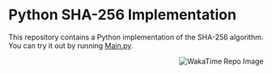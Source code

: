 # Python SHA-256 Implementation

This repository contains a Python implementation of the SHA-256 algorithm. 
You can try it out by running [Main.py](Main.py).

<p align="right">
  <img src="https://wakatime.com/badge/user/f5bf5341-405c-480f-bd76-40a5c1a8ada9/project/b4aa1df9-78ec-4e43-a081-e927ddbb4394.svg" alt="WakaTime Repo Image" />
</p>